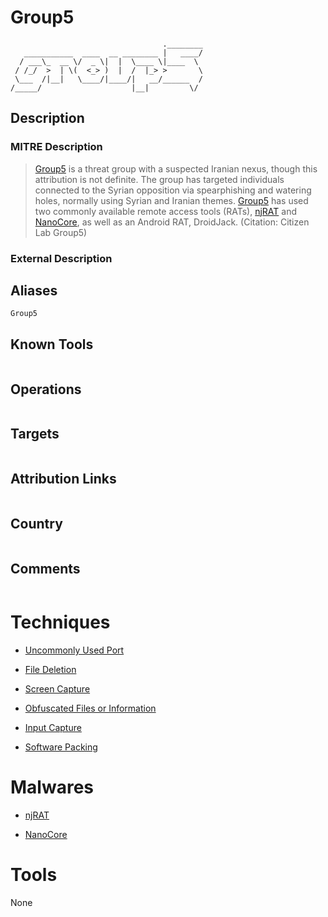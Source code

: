 
# Group5

```
                                  .________
   ___________  ____  __ ________ |   ____/
  / ___\_  __ \/  _ \|  |  \____ \|____  \ 
 / /_/  >  | \(  <_> )  |  /  |_> >       \
 \___  /|__|   \____/|____/|   __/______  /
/_____/                    |__|         \/ 

```

## Description

### MITRE Description

> [Group5](https://attack.mitre.org/groups/G0043) is a threat group with a suspected Iranian nexus, though this attribution is not definite. The group has targeted individuals connected to the Syrian opposition via spearphishing and watering holes, normally using Syrian and Iranian themes. [Group5](https://attack.mitre.org/groups/G0043) has used two commonly available remote access tools (RATs), [njRAT](https://attack.mitre.org/software/S0385) and [NanoCore](https://attack.mitre.org/software/S0336), as well as an Android RAT, DroidJack. (Citation: Citizen Lab Group5)

### External Description

> 

## Aliases

```
Group5
```

## Known Tools

```

```

## Operations

```

```

## Targets

```

```

## Attribution Links

```

```

## Country

```

```

## Comments

```

```

# Techniques


* [Uncommonly Used Port](../techniques/Uncommonly-Used-Port.md)

* [File Deletion](../techniques/File-Deletion.md)
    
* [Screen Capture](../techniques/Screen-Capture.md)
    
* [Obfuscated Files or Information](../techniques/Obfuscated-Files-or-Information.md)
    
* [Input Capture](../techniques/Input-Capture.md)
    
* [Software Packing](../techniques/Software-Packing.md)
    

# Malwares


* [njRAT](../malwares/njRAT.md)

* [NanoCore](../malwares/NanoCore.md)
    

# Tools

None
